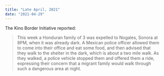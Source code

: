 ```yaml
---
title: "Late April, 2021"
date: "2021-04-29"
---
```


The Kino Border Initiative reported:

> This week a Honduran family of 3 was expelled to Nogales, Sonora at 8PM, when it was already dark. A Mexican police officer allowed them to come into their office and eat some food, and then advised that they walk to the shelter in the dark, which is about a two mile walk. As they walked, a police vehicle stopped them and offered them a ride, expressing their concern that a migrant family would walk through such a dangerous area at night.
